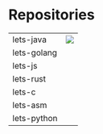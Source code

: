 # Repositories

|  |  |
| :--- | :--- |
| lets-java | ![](https://travis-ci.org/ddubson/lets-java.svg?branch=master) |
| lets-golang |  |
| lets-js |  |
| lets-rust |  |
| lets-c |  |
| lets-asm |  |
| lets-python |  |



